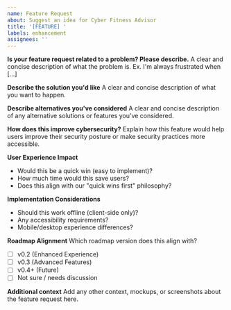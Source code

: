 ```yaml
---
name: Feature Request
about: Suggest an idea for Cyber Fitness Advisor
title: '[FEATURE] '
labels: enhancement
assignees: ''
---
```


**Is your feature request related to a problem? Please describe.**
A clear and concise description of what the problem is. Ex. I'm always frustrated when [...]

**Describe the solution you'd like**
A clear and concise description of what you want to happen.

**Describe alternatives you've considered**
A clear and concise description of any alternative solutions or features you've considered.

**How does this improve cybersecurity?**
Explain how this feature would help users improve their security posture or make security practices more accessible.

**User Experience Impact**
- Would this be a quick win (easy to implement)?
- How much time would this save users?
- Does this align with our "quick wins first" philosophy?

**Implementation Considerations**
- Should this work offline (client-side only)?
- Any accessibility requirements?
- Mobile/desktop experience differences?

**Roadmap Alignment**
Which roadmap version does this align with?
- [ ] v0.2 (Enhanced Experience)
- [ ] v0.3 (Advanced Features)
- [ ] v0.4+ (Future)
- [ ] Not sure / needs discussion

**Additional context**
Add any other context, mockups, or screenshots about the feature request here.

